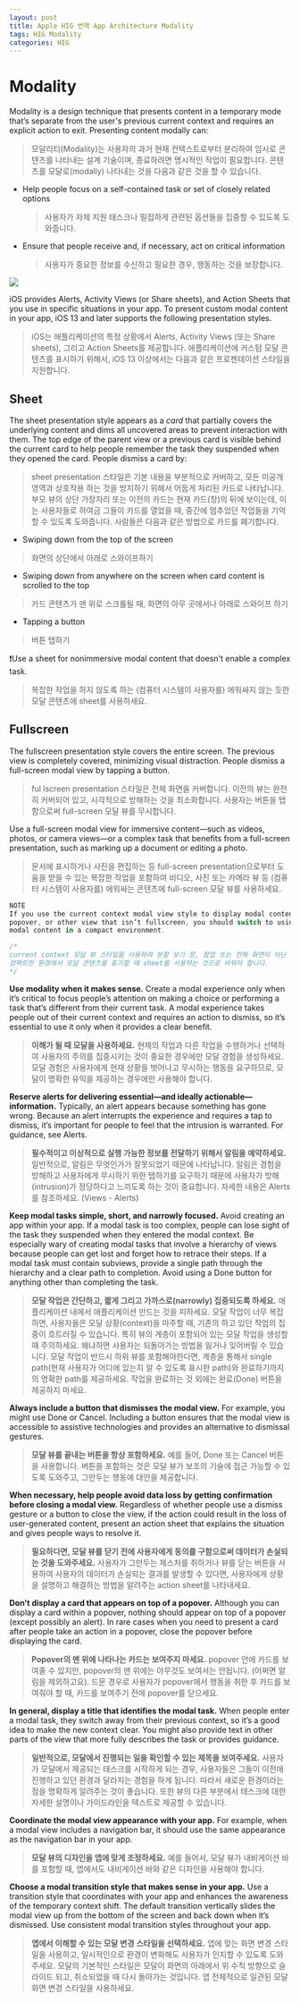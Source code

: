 ```yaml
---
layout: post
title: Apple HIG 번역 App Architecture Modality
tags: HIG Modality
categories: HIG
---
```


# Modality

Modality is a design technique that presents content in a temporary mode that’s separate from the user's previous current context and requires an explicit action to exit. Presenting content modally can:

>  모달리티(Modality)는 사용자의 과거 현재 컨텍스트로부터 분리하여 임시로 콘텐츠를 나타내는 설계 기술이며, 종료하려면 명시적인 작업이 필요합니다. 콘텐츠를 모달로(modally) 나타내는 것을 다음과 같은 것을 할 수 있습니다.

- Help people focus on a self-contained task or set of closely related options

  > 사용자가 자체 지원 태스크나 밀접하게 관련된 옵션들을 집중할 수 있도록 도와줍니다.

- Ensure that people receive and, if necessary, act on critical information

  > 사용자가 중요한 정보를 수신하고 필요한 경우, 행동하는 것을 보장합니다.

![](https://user-images.githubusercontent.com/40762111/61592233-82c3d280-ac0b-11e9-977b-dd52edc02031.png)

iOS provides Alerts, Activity Views (or Share sheets), and Action Sheets that you use in specific situations in your app. To present custom modal content in your app, iOS 13 and later supports the following presentation styles.

> iOS는 애플리케이션의 특정 상황에서 Alerts, Activity Views (또는 Share sheets), 그리고 Action Sheets를 제공합니다. 애플리케이션에 커스텀 모달 콘텐츠를 표시하기 위해서, iOS 13 이상에서는 다음과 같은 프로젠테이션 스타일을 지원합니다.

## Sheet

The sheet presentation style appears as a *card* that partially covers the underlying content and dims all uncovered areas to prevent interaction with them. The top edge of the parent view or a previous card is visible behind the current card to help people remember the task they suspended when they opened the card. People dismiss a card by:

> sheet presentation 스타일은 기본 내용을 부분적으로 커버하고, 모든 미공개 영역과 상호작용 하는 것을 방지하기 위해서 어둡게 처리된 카드로 나타납니다. 부모 뷰의 상단 가장자리 또는 이전의 카드는 현재 카드(창)의 뒤에 보이는데, 이는 사용자들로 하여금 그들이 카드를 열었을 때, 중간에 멈추었던 작업들을 기억할 수 있도록 도와줍니다. 사람들은 다음과 같은 방법으로 카드를 폐기합니다.

- Swiping down from the top of the screen

> 화면의 상단에서 아래로 스와이프하기

- Swiping down from anywhere on the screen when card content is scrolled to the top

> 카드 콘텐츠가 맨 위로 스크롤될 때, 화면의 아무 곳에서나 아래로 스와이프 하기

- Tapping a button

> 버튼 탭하기

❗️Use a sheet for nonimmersive modal content that doesn't enable a complex task.

> 복잡한 작업을 하지 않도록 하는 (컴퓨터 시스템이 사용자를) 에워싸지 않는 듯한 모달 콘텐츠에 sheet를 사용하세요.



## Fullscreen

 The fullscreen presentation style covers the entire screen. The previous view is completely covered, minimizing visual distraction. People dismiss a full-screen modal view by tapping a button.

> ful lscreen presentation 스타일은 전체 화면을 커버합니다. 이전의 뷰는 완전히 커버되어 있고, 시각적으로 방해하는 것을 최소화합니다. 사용자는 버튼을 탭함으로써 full-screen 모달 뷰를 무시합니다.



Use a full-screen modal view for immersive content—such as videos, photos, or camera views—or a complex task that benefits from a full-screen presentation, such as marking up a document or editing a photo.

> 문서에 표시하거나 사진을 편집하는 등 full-screen presentation으로부터 도움을 받을 수 있는 복잡한 작업을 포함하여 비디오, 사진 또는 카메라 뷰 등 (컴퓨터 시스템이 사용자를) 에워싸는 콘텐츠에 full-screen 모달 뷰를 사용하세요.

```swift
NOTE
If you use the current context modal view style to display modal content within a split view pane, 
popover, or other view that isn’t fullscreen, you should switch to using a sheet when presenting 
modal content in a compact environment.

/*
current context 모달 뷰 스타일을 사용하여 분할 보기 창, 팝업 또는 전체 화면이 아닌 다른 보기 내에서 모달 콘텐츠를 보여주고 있는 경우,
컴팩트한 환경에서 모달 콘텐츠를 표기할 때 sheet를 사용하는 것으로 바꿔야 합니다.
*/
```

**Use modality when it makes sense.** Create a modal experience only when it’s critical to focus people’s attention on making a choice or performing a task that’s different from their current task. A modal experience takes people out of their current context and requires an action to dismiss, so it’s essential to use it only when it provides a clear benefit.

> **이해가 될 때 모달을 사용하세요.** 현재의 작업과 다른 작업을 수행하거나 선택하여 사용자의 주의를 집중시키는 것이 중요한 경우에만 모달 경험을 생성하세요. 모달 경험은 사용자에게 현재 상황을 벗어나고 무시하는 행동을 요구하므로, 모달이 명확한 유익을 제공하는 경우에만 사용해야 합니다.



**Reserve alerts for delivering essential—and ideally actionable—information.** Typically, an alert appears because something has gone wrong. Because an alert interrupts the experience and requires a tap to dismiss, it’s important for people to feel that the intrusion is warranted. For guidance, see Alerts.

> **필수적이고 이상적으로 실행 가능한 정보를 전달하기 위해서 알림을 예약하세요.** 일반적으로, 알림은 무엇인가가 잘못되었기 때문에 나타납니다. 알림은 경험을 방해하고 사용자에게 무시하기 위한 탭하기를 요구하기 때문에 사용자가 방해(intrusion)가 정당하다고 느끼도록 하는 것이 중요합니다. 자세한 내용은 Alerts를 참조하세요. (Views - Alerts)



**Keep modal tasks simple, short, and narrowly focused.** Avoid creating an app within your app. If a modal task is too complex, people can lose sight of the task they suspended when they entered the modal context. Be especially wary of creating modal tasks that involve a hierarchy of views because people can get lost and forget how to retrace their steps. If a modal task must contain subviews, provide a single path through the hierarchy and a clear path to completion. Avoid using a Done button for anything other than completing the task.

> **모달 작업은 간단하고, 짧게 그리고 가까스로(narrowly) 집중되도록 하세요.** 애플리케이션 내에서 애플리케이션 만드는 것을 피하세요. 모달 작업이 너무 복잡하면, 사용자들은 모달 상황(context)을 마주할 때, 기존의 하고 있던 작업의 집중이 흐트러질 수 있습니다. 특히 뷰의 계층이 포함되어 있는 모달 작업을 생성할 때 주의하세요. 왜냐하면 사용자는 되돌아가는 방법을 잃거나 잊어버릴 수 있습니다. 모달 작업이 반드시 하위 뷰를 포함해야한다면, 계층을 통해서 single path(현재 사용자가 어디에 있는지 알 수 있도록 표시한 path)와 완료하기까지의 명확한 path를 제공하세요. 작업을 완료하는 것 외에는 완료(Done) 버튼을 제공하지 마세요.



**Always include a button that dismisses the modal view.** For example, you might use Done or Cancel. Including a button ensures that the modal view is accessible to assistive technologies and provides an alternative to dismissal gestures.

> **모달 뷰를 끝내는 버튼을 항상 포함하세요.** 예를 들어, Done 또는 Cancel 버튼을 사용합니다. 버튼을 포함하는 것은 모달 뷰가 보조의 기술에 접근 가능할 수 있도록 도와주고, 그만두는 행동에 대안을 제공합니다.



**When necessary, help people avoid data loss by getting confirmation before closing a modal view.** Regardless of whether people use a dismiss gesture or a button to close the view, if the action could result in the loss of user-generated content, present an action sheet that explains the situation and gives people ways to resolve it.

> **필요하다면, 모달 뷰를 닫기 전에 사용자에게 동의를 구함으로써 데이터가 손실되는 것을 도와주세요.** 사용자가 그만두는 제스처를 취하거나 뷰를 닫는 버튼을 사용하여 사용자의 데이터가 손실되는 결과를 발생할 수 있다면, 사용자에게 상황을 설명하고 해결하는 방법을 알려주는 action sheet를 나타내세요.



**Don’t display a card that appears on top of a popover.** Although you can display a card within a popover, nothing should appear on top of a popover (except possibly an alert). In rare cases when you need to present a card after people take an action in a popover, close the popover before displaying the card.

> **Popover의 맨 위에 나타나는 카드는 보여주지 마세요.** popover 안에 카드를 보여줄 수 있지만, popover의 맨 위에는 아무것도 보여서는 안됩니다. (어쩌면 알림을 제외하고요). 드문 경우로 사용자가 popover에서 행동을 취한 후 카드를 보여줘야 할 때, 카드를 보여주기 전에 popover를 닫으세요.



**In general, display a title that identifies the modal task.** When people enter a modal task, they switch away from their previous context, so it’s a good idea to make the new context clear. You might also provide text in other parts of the view that more fully describes the task or provides guidance.

> **일반적으로, 모달에서 진행되는 일을 확인할 수 있는 제목을 보여주세요.** 사용자가 모달에서 제공되는 태스크를 시작하게 되는 경우, 사용자들은 그들이 이전에 진행하고 있던 환경과 달라지는 경험을 하게 됩니다. 따라서 새로운 환경이라는 점을 명확하게 알려주는 것이 좋습니다. 또한 뷰의 다른 부분에서 태스크에 대한 자세한 설명이나 가이드라인을 텍스트로 제공할 수 있습니다.

**Coordinate the modal view appearance with your app.** For example, when a modal view includes a navigation bar, it should use the same appearance as the navigation bar in your app.

> **모달 뷰의 디자인을 앱에 맞게 조정하세요.** 예를 들어서, 모달 뷰가 내비게이션 바를 포함할 때, 앱에서도 내비게이션 바와 같은 디자인을 사용해야 합니다.

 

**Choose a modal transition style that makes sense in your app.** Use a transition style that coordinates with your app and enhances the awareness of the temporary context shift. The default transition vertically slides the modal view up from the bottom of the screen and back down when it’s dismissed. Use consistent modal transition styles throughout your app.

> **앱에서 이해할 수 있는 모달 변경 스타일을 선택하세요.** 앱에 맞는 화면 변경 스타일을 사용하고, 일시적인으로 환경이 변화해도 사용자가 인지할 수 있도록 도와주세요. 모달의 기본적인 스타일은 모달이 화면의 아래에서 위 수직 방향으로 슬라이드 되고, 취소되었을 때 다시 돌아가는 것입니다. 앱 전체적으로 일관된 모달 화면 변경 스타일을 사용하세요.